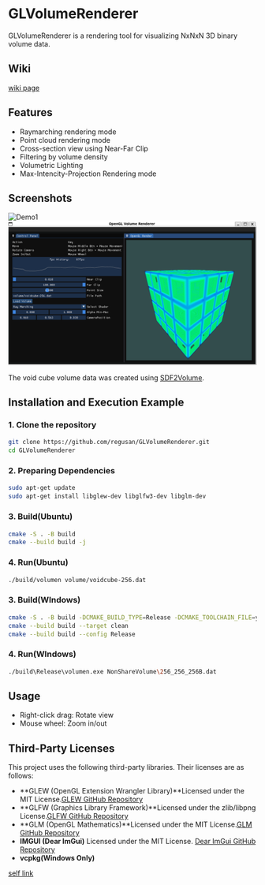 # GLVolumeRenderer

GLVolumeRenderer is a rendering tool for visualizing NxNxN 3D binary volume data.

## Wiki
[wiki page](https://regusan.github.io/GLVolumeRenderer/)

## Features

- Raymarching rendering mode
- Point cloud rendering mode
- Cross-section view using Near-Far Clip
- Filtering by volume density
- Volumetric Lighting
- Max-Intencity-Projection Rendering mode

## Screenshots

![Demo1](/Document/Demo-1.gif)
![Demo2](/Document/Demo-2.png)

The void cube volume data was created using [SDF2Volume](https://github.com/regusan/SDF2Volume).

## Installation and Execution Example

### 1. Clone the repository

```bash
git clone https://github.com/regusan/GLVolumeRenderer.git
cd GLVolumeRenderer
```

### 2. Preparing Dependencies

```bash
sudo apt-get update
sudo apt-get install libglew-dev libglfw3-dev libglm-dev
```

### 3. Build(Ubuntu)

```bash
cmake -S . -B build
cmake --build build -j
```

### 4. Run(Ubuntu)

```bash
./build/volumen volume/voidcube-256.dat
```

### 3. Build(WIndows)

```bash
cmake -S . -B build -DCMAKE_BUILD_TYPE=Release -DCMAKE_TOOLCHAIN_FILE=your/path
cmake --build build --target clean
cmake --build build --config Release
```

### 4. Run(WIndows)

```bash
./build\Release\volumen.exe NonShareVolume\256_256_256B.dat
```

## Usage

- Right-click drag: Rotate view
- Mouse wheel: Zoom in/out

## Third-Party Licenses

This project uses the following third-party libraries. Their licenses are as follows:

- **GLEW (OpenGL Extension Wrangler Library)**Licensed under the MIT License.[GLEW GitHub Repository](https://github.com/nigels-com/glew)
- **GLFW (Graphics Library Framework)**Licensed under the zlib/libpng License.[GLFW GitHub Repository](https://github.com/glfw/glfw)
- **GLM (OpenGL Mathematics)**Licensed under the MIT License.[GLM GitHub Repository](https://github.com/g-truc/glm)
- **IMGUI (Dear ImGui)**
  Licensed under the MIT License.
  [Dear ImGui GitHub Repository](https://github.com/ocornut/imgui)
- **vcpkg(Windows Only)**

[self link](https://github.com/regusan/GLVolumeRenderer)
